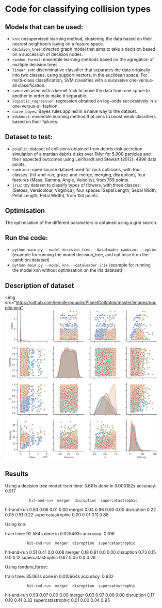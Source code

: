 # Code for classifying collision types

## Models that can be used: 
- `knn`: unsupervised learning method, clustering the data based on their nearest neighboors laying on a feature space. 
- `decision_tree`: directed graph model that aims to take a decision based on a succession of decision nodes. 
- `random_forest`: ensemble learning methods based on the agregation of multiple decision trees.
- `linear_svm`: discriminative classifier that separates the data originally into two classes, using support vectors, in the euclidean space. For multi-class classification, SVM classifies with a sucessive one-versus-all classification.
- `svm`: svm used with a kernel trick to move the data from one space to another in order to make it separable. 
- `logistic_regression`: regression obtained on log-odds successively in a one-versus-all fashion. 
- `naive_bayes`: Bayes rules applied in a naive way to the dataset.
- `adaboost`: ensemble learning method that aims to boost weak classifiers based on their failures. 

## Dataset to test: 
- `pouplin`: dataset of collisions obtained from debris disk accretion simulation of a martian debris disks over 1Myr for 5,000 particles and their expected outcomes using Leinhardt and Stewart (2012). 4996 data points.
- `cambioni`: open source dataset used for rock collisions, with four classes: (hit-and-run, graze-and-merge, merging, disruption), four features (Mass, Gamma, Angle, Velocity), from 769 points.
- `iris`: toy dataset to classify types of flowers, with three classes: (Setosa, Versicolour, Virginica), four spaces (Sepal Length, Sepal Width, Petal Length, Petal Width), from 150 points.

## Optimisation
The optimisation of the different parameters is obtained using a grid search. 

## Run the code: 
- `python main.py --model decision_tree --dataloader cambioni --optim` (example for running the model decision_tree, and optimise it on the cambioni datatset)
- `python main.py --model knn --dataloader iris` (example for running the model knn without optimisation on the iris datatset)

## Description of dataset

<img
src=“https://github.com/jenniferpouplin/PlanetColl/blob/master/images/pouplin.png”
![dataset](https://github.com/jenniferpouplin/PlanetColl/blob/master/images/pouplin.png?raw=true "Dataset")

## Results 

Using a decision tree model: 
train time: 3.661s
done in 0.000182s
accuracy:   0.917

               hit-and-run  merger  disruption  supercatastrophic
hit-and-run                    0.93    0.06        0.01               0.00
merger                           0.04    0.96        0.00               0.00
disruption                      0.22    0.05        0.51               0.22
supercatastrophic         0.00    0.01        0.11               0.88


Using knn:

train time: 92.584s
done in 0.025493s
accuracy:   0.616

              hit-and-run  merger  disruption  supercatastrophic
hit-and-run                 0.51    0.41         0.0               0.08
merger                        0.18    0.81         0.0               0.00
disruption                   0.73    0.15         0.0               0.12
supercatastrophic      0.67    0.05         0.0               0.28


Using random_forest:

train time: 35.061s
done in 0.010664s
accuracy:   0.932

              hit-and-run  merger  disruption  supercatastrophic
hit-and-run               0.93    0.07        0.00               0.00
merger                      0.03    0.97        0.00               0.00
disruption                  0.17    0.10        0.41               0.32
supercatastrophic     0.01    0.00        0.04               0.95




